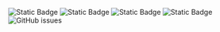 ![Static Badge](https://img.shields.io/badge/blacklists-60-000000) ![Static Badge](https://img.shields.io/badge/blacklisted-2929836-cc0000) ![Static Badge](https://img.shields.io/badge/whitelisted-2242-00CC00) ![Static Badge](https://img.shields.io/badge/streaming_blacklist-28106-000000) ![GitHub issues](https://img.shields.io/github/issues/fabriziosalmi/blacklists)
